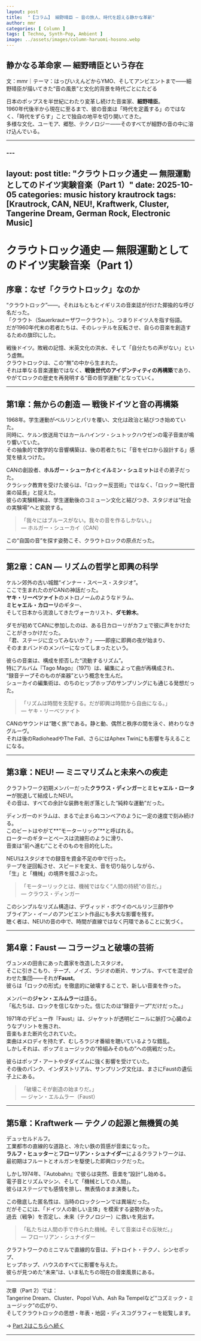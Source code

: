 ```yaml
---
layout: post
title:  "【コラム】 細野晴臣 ― 音の旅人、時代を超える静かな革新"
author: mmr
categories: [ Column ]
tags: [ Techno, Synth-Pop, Ambient ]
image: ../assets/images/column-haruomi-hosono.webp
---
```


## 静かなる革命家 ― 細野晴臣という存在

文：mmr｜テーマ：はっぴいえんどからYMO、そしてアンビエントまで——細野晴臣が描いてきた“音の風景”と文化的背景を時代ごとにたどる

日本のポップスを半世紀にわたり変革し続けた音楽家、**細野晴臣**。  
1960年代後半から現在に至るまで、彼の音楽は「時代を定義する」のではなく、「時代をずらす」ことで独自の地平を切り開いてきた。  
多様な文化、ユーモア、郷愁、テクノロジー——そのすべてが細野の音の中に溶け込んでいる。

---

<style type="text/css">
table, td, th {
border: 2px #111 solid;
width: auto;
padding: 10px; 
}
th {
background-color: #111;
color: #fff;
}
</style>

### ---
layout: post
title: "クラウトロック通史 ― 無限運動としてのドイツ実験音楽（Part 1）"
date: 2025-10-05
categories: music history krautrock
tags: [Krautrock, CAN, NEU!, Kraftwerk, Cluster, Tangerine Dream, German Rock, Electronic Music]
---

# クラウトロック通史 ― 無限運動としてのドイツ実験音楽（Part 1）

## 序章：なぜ「クラウトロック」なのか

“クラウトロック”——。それはもともとイギリスの音楽誌が付けた揶揄的な呼び名だった。  
「クラウト（Sauerkraut＝ザワークラウト）」、つまりドイツ人を指す俗語。  
だが1960年代末の若者たちは、そのレッテルを反転させ、自らの音楽を創造するための旗印にした。  

戦後ドイツ。敗戦の記憶、米英文化の洪水、そして「自分たちの声がない」という虚無。  
クラウトロックは、この“無”の中から生まれた。  
それは単なる音楽運動ではなく、**戦後世代のアイデンティティの再構築**であり、  
やがてロックの歴史を再発明する“音の哲学運動”となっていく。

---

## 第1章：無からの創造 ― 戦後ドイツと音の再構築

1968年。学生運動がベルリンとパリを覆い、文化は政治と結びつき始めていた。  
同時に、ケルン放送局ではカールハインツ・シュトックハウゼンの電子音楽が鳴り響いていた。  
その抽象的で数学的な音響構築は、後の若者たちに「音をゼロから設計する」感覚を植えつけた。  

CANの創設者、**ホルガー・シューカイ**と**イルミン・シュミット**はその弟子だった。  
クラシック教育を受けた彼らは、「ロック＝反芸術」ではなく、「ロック＝現代音楽の延長」と捉えた。  
彼らの実験精神は、学生運動後のコミューン文化と結びつき、スタジオは“社会の実験場”へと変貌する。  

> 「我々にはブルースがない。我々の音を作るしかない。」  
> — ホルガー・シューカイ（CAN）

この“自国の音”を探す姿勢こそ、クラウトロックの原点だった。

---

## 第2章：CAN ― リズムの哲学と即興の科学

ケルン郊外の古い城館“インナー・スペース・スタジオ”。  
ここで生まれたのがCANの神話だった。  
**ヤキ・リーベツァイト**のメトロノームのようなドラム、  
**ミヒャエル・カローリ**のギター、  
そして日本から流浪してきたヴォーカリスト、**ダモ鈴木**。  

ダモが初めてCANに参加したのは、ある日カローリがカフェで彼に声をかけたことがきっかけだった。  
「君、ステージに立ってみないか？」——即座に即興の夜が始まり、  
そのままバンドのメンバーになってしまったという。  

彼らの音楽は、構成を拒否した“流動するリズム”。  
特にアルバム『Tago Mago』（1971）は、編集によって曲が再構成され、  
“録音テープそのものが楽器”という概念を生んだ。  
シューカイの編集術は、のちのヒップホップのサンプリングにも通じる発想だった。  

> 「リズムは時間を支配する。だが即興は時間から自由になる。」  
> — ヤキ・リーベツァイト

CANのサウンドは“聴く旅”である。静と動、偶然と秩序の間を泳ぐ、終わりなきグルーヴ。  
それは後のRadioheadやThe Fall、さらにはAphex Twinにも影響を与えることになる。

---

## 第3章：NEU! ― ミニマリズムと未来への疾走

クラフトワーク初期メンバーだった**クラウス・ディンガー**と**ミヒャエル・ローター**が脱退して結成したNEU!。  
その音は、すべての余計な装飾を削ぎ落とした“純粋な運動”だった。  

ディンガーのドラムは、まるで止まらぬコンベアのように一定の速度で刻み続ける。  
このビートはやがて**“モーターリック”**と呼ばれる。  
ローターのギターとベースは流線形のように滑り、  
音楽は“前へ進む”ことそのものを目的化した。  

NEU!はスタジオでの録音を資金不足の中で行った。  
テープを逆回転させ、スピードを変え、音を切り貼りしながら、  
「生」と「機械」の境界を揺さぶった。  

> 「モーターリックとは、機械ではなく“人間の持続”の音だ。」  
> — クラウス・ディンガー

このシンプルなリズム構造は、デヴィッド・ボウイのベルリン三部作や  
ブライアン・イーノのアンビエント作品にも多大な影響を残す。  
聴く者は、NEU!の音の中で、時間が直線ではなく円環であることに気づく。

---

## 第4章：Faust ― コラージュと破壊の芸術

ヴュンメの田舎にあった農家を改造したスタジオ。  
そこに引きこもり、テープ、ノイズ、ラジオの断片、サンプル、すべてを混ぜ合わせた集団——それが**Faust**。  
彼らは「ロックの形式」を徹底的に破壊することで、新しい音楽を作った。  

メンバーの**ジャン・エルムラー**は語る。  
「私たちは、ロックを信じなかった。信じたのは“録音テープ”だけだった。」  

1971年のデビュー作『Faust』は、ジャケットが透明ビニールに脈打つ心臓のようなプリントを施され、  
音楽もまた断片化されていた。  
楽曲はメロディを持たず、むしろラジオ番組を聴いているような錯乱。  
しかしそれは、ポップミュージックの“枠組みそのもの”への挑戦だった。  

彼らはポップ・アートやダダイズムに強く影響を受けていた。  
その後のパンク、インダストリアル、サンプリング文化は、まさにFaustの遺伝子上にある。

> 「破壊こそが創造の始まりだ。」  
> — ジャン・エルムラー（Faust）

---

## 第5章：Kraftwerk ― テクノの起源と無機質の美

デュッセルドルフ。  
工業都市の直線的な道路と、冷たい鉄の質感が音楽になった。  
**ラルフ・ヒュッター**と**フローリアン・シュナイダー**によるクラフトワークは、  
最初期はフルートとオルガンを駆使した即興ロックだった。  

しかし1974年、『Autobahn』で彼らは突然、音楽を“設計”し始める。  
電子音とリズムマシン、そして「機械としての人間」。  
彼らはステージでも感情を排し、無表情のまま演奏した。  

この徹底した匿名性は、当時のロックシーンでは異端だった。  
だがそこには、「ドイツ人の新しい主体」を模索する姿勢があった。  
過去（戦争）を否定し、未来（テクノロジー）に救いを見出す。  

> 「私たちは人間の手で作られた機械。そして音楽はその反映だ。」  
> — フローリアン・シュナイダー

クラフトワークのミニマルで直線的な音は、デトロイト・テクノ、シンセポップ、  
ヒップホップ、ハウスのすべてに影響を与えた。  
彼らが見つめた“未来”は、いま私たちの現在の音楽風景にある。

---

次章（Part 2）では：  
Tangerine Dream、Cluster、Popol Vuh、Ash Ra Tempelなど“コズミック・ミュージック”の広がり、  
そしてクラウトロックの思想・年表・地図・ディスコグラフィーを総覧します。

→ [Part 2はこちらへ続く]()

---
